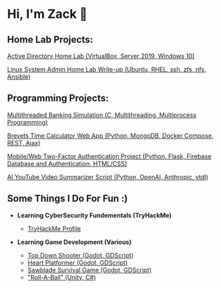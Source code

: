 <h1>Hi, I'm Zack 👋</h1>

<h2>Home Lab Projects:</h2>

[Active Directory Home Lab (VirtualBox, Server 2019, Windows 10)](https://github.com/Zack-John/active-directory-homelab)

[Linux System Admin Home Lab Write-up (Ubuntu, RHEL, ssh, zfs, nfs, Ansible)](https://github.com/Zack-John/ubuntu-rhel-sysadmin-lab/)


<h2>Programming Projects:</h2>

[Multithreaded Banking Simulation (C, Multithreading, Multiprocess Programming)](https://github.com/Zack-John/multithreaded-bank-simulator)

[Brevets Time Calculator Web App (Python, MongoDB, Docker Compose, REST, Ajax)](https://github.com/Zack-John/brevets-time-calculator/)

[Mobile/Web Two-Factor Authentication Project (Python, Flask, Firebase Database and Authentication, HTML/CSS)](https://github.com/iperkins987/NotDuo_Web)

[AI YouTube Video Summarizer Script (Python, OpenAI, Anthropic, ytdl)](https://github.com/Zack-John/youtube-vid-summarizer)


<h2>Some Things I Do For Fun :)</h2>

- <b>Learning CyberSecurity Fundementals (TryHackMe)</b>
  - [TryHackMe Profile](https://tryhackme.com/p/ZackHacks)

- <b>Learning Game Development (Various)</b>
  - [Top Down Shooter (Godot, GDScript)](https://github.com/Zack-John/godot-top-down-shooter)
  - [Heart Platformer (Godot, GDScript)](https://github.com/Zack-John/heart-platformer)
  - [Sawblade Survival Game (Godot, GDScript)](https://github.com/Zack-John/balloon-survival-game)
  - ["Roll-A-Ball" (Unity, C#)](https://github.com/Zack-John/roll-a-ball/)

<!--
**Zack-John/Zack-John** is a ✨ _special_ ✨ repository because its `README.md` (this file) appears on your GitHub profile.

Here are some ideas to get you started:

- 🔭 I’m currently working on ...
- 🌱 I’m currently learning ...
- 👯 I’m looking to collaborate on ...
- 🤔 I’m looking for help with ...
- 💬 Ask me about ...
- 📫 How to reach me: ...
- 😄 Pronouns: ...
- ⚡ Fun fact: ...
-->
